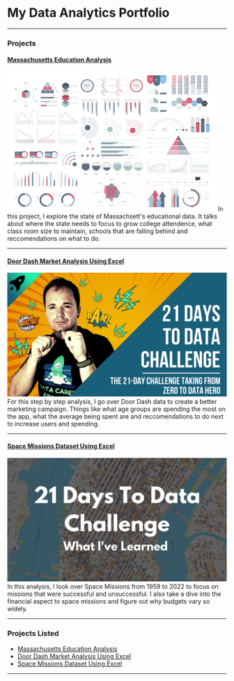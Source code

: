 # My Data Analytics Portfolio

---

### Projects

#### [Massachusetts Education Analysis](https://www.linkedin.com/pulse/massachusetts-education-analysis-samantha-paul/)
<img src="images/dummy_thumbnail.jpg?raw=true"/>
In this project, I explore the state of Massachsett's educational data. It talks about where the state needs to focus to grow college attendence, what class room size to maintain, schools that are falling behind and reccomendations on what to do. 

---
#### [Door Dash Market Analysis Using Excel](https://www.linkedin.com/pulse/door-dash-market-analysis-using-excel-samantha-paul/)
<img src="images/21 Days To Data Challenge.png?raw=true"/>
For this step by step analysis, I go over Door Dash data to create a better marketing campaign. Things like what age groups are spending the most on the app, what the average being spent are and reccomendations to do next to increase users and spending.

---
#### [Space Missions Dataset Using Excel](https://www.linkedin.com/pulse/space-missions-dataset-using-excel-samantha-paul/?trackingId=VWpC1xFYS%2FOKLeiBCtu8fQ%3D%3D/)
[<img src="images/21 Days To Data Challenge What I've Learned Cover.png?raw=true"/>](https://www.linkedin.com/pulse/what-i-learned-21-days-data-avery-smith)
In this analysis, I look over Space Missions from 1959 to 2022 to focus on missions that were successful and unsuccessful. I also take a dive into the financial aspect to space missions and figure out why budgets vary so widely. 

---

### Projects Listed

- [Massachusetts Education Analysis](https://www.linkedin.com/pulse/massachusetts-education-analysis-samantha-paul/)
- [Door Dash Market Analysis Using Excel](https://www.linkedin.com/pulse/door-dash-market-analysis-using-excel-samantha-paul/)
- [Space Missions Dataset Using Excel](https://www.linkedin.com/pulse/space-missions-dataset-using-excel-samantha-paul/?trackingId=oph6SncKQquQIPr8%2BkmSDA%3D%3D/)

---




